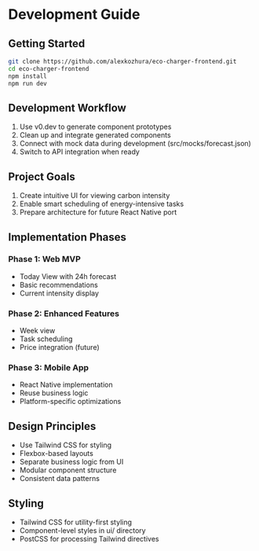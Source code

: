 # Development Guide

## Getting Started
```bash
git clone https://github.com/alexkozhura/eco-charger-frontend.git
cd eco-charger-frontend
npm install
npm run dev
```

## Development Workflow
1. Use v0.dev to generate component prototypes
2. Clean up and integrate generated components
3. Connect with mock data during development (src/mocks/forecast.json)
4. Switch to API integration when ready

## Project Goals
1. Create intuitive UI for viewing carbon intensity
2. Enable smart scheduling of energy-intensive tasks
3. Prepare architecture for future React Native port

## Implementation Phases

### Phase 1: Web MVP
- Today View with 24h forecast
- Basic recommendations
- Current intensity display

### Phase 2: Enhanced Features
- Week view
- Task scheduling
- Price integration (future)

### Phase 3: Mobile App
- React Native implementation
- Reuse business logic
- Platform-specific optimizations

## Design Principles
- Use Tailwind CSS for styling
- Flexbox-based layouts
- Separate business logic from UI
- Modular component structure
- Consistent data patterns

## Styling
- Tailwind CSS for utility-first styling
- Component-level styles in ui/ directory
- PostCSS for processing Tailwind directives